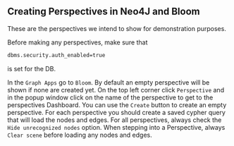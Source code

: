 
## Creating Perspectives in Neo4J and Bloom

These are the perspectives we intend to show for demonstration purposes.

Before making any perspectives, make sure that 

```bash
dbms.security.auth_enabled=true
```

is set for the DB.

In the ```Graph Apps``` go to ```Bloom```.
By default an empty perspective will be shown if none are created yet.
On the top left corner click ```Perspective``` and in the popup window click on the name of the 
perspective to get to the perspectives Dashboard.
You can use the ```Create``` button to create an empty perspective.
For each perspective you should create a saved cypher query that will load the nodes and edges.
For all perspectives, always check the ```Hide unrecognized nodes``` option.
When stepping into a Perspective, always ```Clear scene``` before loading any nodes and edges.
